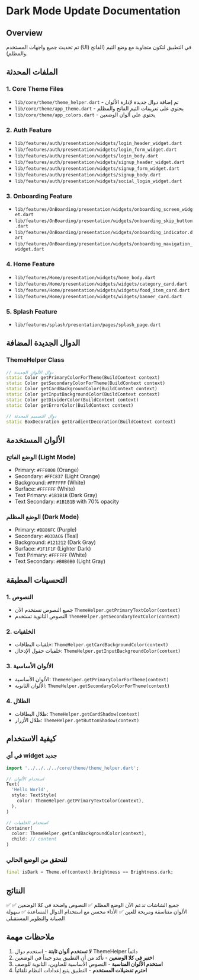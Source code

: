 # Dark Mode Update Documentation

## Overview
تم تحديث جميع واجهات المستخدم (UI) في التطبيق لتكون متجاوبة مع وضع الثيم (الفاتح والمظلم).

## الملفات المحدثة

### 1. Core Theme Files
- `lib/core/theme/theme_helper.dart` - تم إضافة دوال جديدة لإدارة الألوان
- `lib/core/theme/app_theme.dart` - يحتوي على تعريفات الثيم الفاتح والمظلم
- `lib/core/theme/app_colors.dart` - يحتوي على ألوان الوضعين

### 2. Auth Feature
- `lib/features/auth/presentation/widgets/login_header_widget.dart`
- `lib/features/auth/presentation/widgets/login_form_widget.dart`
- `lib/features/auth/presentation/widgets/login_body.dart`
- `lib/features/auth/presentation/widgets/signup_header_widget.dart`
- `lib/features/auth/presentation/widgets/signup_form_widget.dart`
- `lib/features/auth/presentation/widgets/signup_body.dart`
- `lib/features/auth/presentation/widgets/social_login_widget.dart`

### 3. Onboarding Feature
- `lib/features/OnBoarding/presentation/widgets/onboarding_screen_widget.dart`
- `lib/features/OnBoarding/presentation/widgets/onboarding_skip_button.dart`
- `lib/features/OnBoarding/presentation/widgets/onboarding_indicator.dart`
- `lib/features/OnBoarding/presentation/widgets/onboarding_navigation_widget.dart`

### 4. Home Feature
- `lib/features/Home/presentation/widgets/home_body.dart`
- `lib/features/Home/presentation/widgets/widgets/category_card.dart`
- `lib/features/Home/presentation/widgets/widgets/food_item_card.dart`
- `lib/features/Home/presentation/widgets/widgets/banner_card.dart`

### 5. Splash Feature
- `lib/features/splash/presentation/pages/splash_page.dart`

## الدوال الجديدة المضافة

### ThemeHelper Class
```dart
// دوال الألوان الجديدة
static Color getPrimaryColorForTheme(BuildContext context)
static Color getSecondaryColorForTheme(BuildContext context)
static Color getCardBackgroundColor(BuildContext context)
static Color getInputBackgroundColor(BuildContext context)
static Color getDividerColor(BuildContext context)
static Color getErrorColor(BuildContext context)

// دوال التصميم المحدثة
static BoxDecoration getGradientDecoration(BuildContext context)
```

## الألوان المستخدمة

### الوضع الفاتح (Light Mode)
- Primary: `#FF8008` (Orange)
- Secondary: `#FFC837` (Light Orange)
- Background: `#FFFFFF` (White)
- Surface: `#FFFFFF` (White)
- Text Primary: `#1B1B1B` (Dark Gray)
- Text Secondary: `#1B1B1B` with 70% opacity

### الوضع المظلم (Dark Mode)
- Primary: `#BB86FC` (Purple)
- Secondary: `#03DAC6` (Teal)
- Background: `#121212` (Dark Gray)
- Surface: `#1F1F1F` (Lighter Dark)
- Text Primary: `#FFFFFF` (White)
- Text Secondary: `#B0B0B0` (Light Gray)

## التحسينات المطبقة

### 1. النصوص
- جميع النصوص تستخدم الآن `ThemeHelper.getPrimaryTextColor(context)`
- النصوص الثانوية تستخدم `ThemeHelper.getSecondaryTextColor(context)`

### 2. الخلفيات
- خلفيات البطاقات: `ThemeHelper.getCardBackgroundColor(context)`
- خلفيات حقول الإدخال: `ThemeHelper.getInputBackgroundColor(context)`

### 3. الألوان الأساسية
- الألوان الأساسية: `ThemeHelper.getPrimaryColorForTheme(context)`
- الألوان الثانوية: `ThemeHelper.getSecondaryColorForTheme(context)`

### 4. الظلال
- ظلال البطاقات: `ThemeHelper.getCardShadow(context)`
- ظلال الأزرار: `ThemeHelper.getButtonShadow(context)`

## كيفية الاستخدام

### في أي widget جديد
```dart
import '../../../../core/theme/theme_helper.dart';

// استخدام الألوان
Text(
  'Hello World',
  style: TextStyle(
    color: ThemeHelper.getPrimaryTextColor(context),
  ),
)

// استخدام الخلفيات
Container(
  color: ThemeHelper.getCardBackgroundColor(context),
  child: // content
)
```

### للتحقق من الوضع الحالي
```dart
final isDark = Theme.of(context).brightness == Brightness.dark;
```

## النتائج

✅ جميع الشاشات تدعم الآن الوضع المظلم
✅ النصوص واضحة في كلا الوضعين
✅ الألوان متناسقة ومريحة للعين
✅ الأداء محسن مع استخدام الدوال المساعدة
✅ سهولة الصيانة والتطوير المستقبلي

## ملاحظات مهمة

1. **لا تستخدم ألوان ثابتة** - استخدم دوال ThemeHelper دائماً
2. **اختبر في كلا الوضعين** - تأكد من أن التطبيق يبدو جيداً في الوضعين
3. **استخدم الألوان المناسبة** - النصوص الأساسية للعناوين، الثانوية للوصف
4. **احترم تفضيلات المستخدم** - التطبيق يتبع إعدادات النظام تلقائياً 